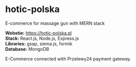 # hotic-polska

E-commerce for massage gun with MERN stack

<b>Webstie:</b> https://hotic-polska.pl</br>
<b>Stack:</b> React.js, Node.js, Express.js<br/>
<b>Libraries:</b> gsap, siema.js, formik<br/>
<b>Database:</b> MongoDB<br/>

E-Commerce connected with Przelewy24 payment gateway.
